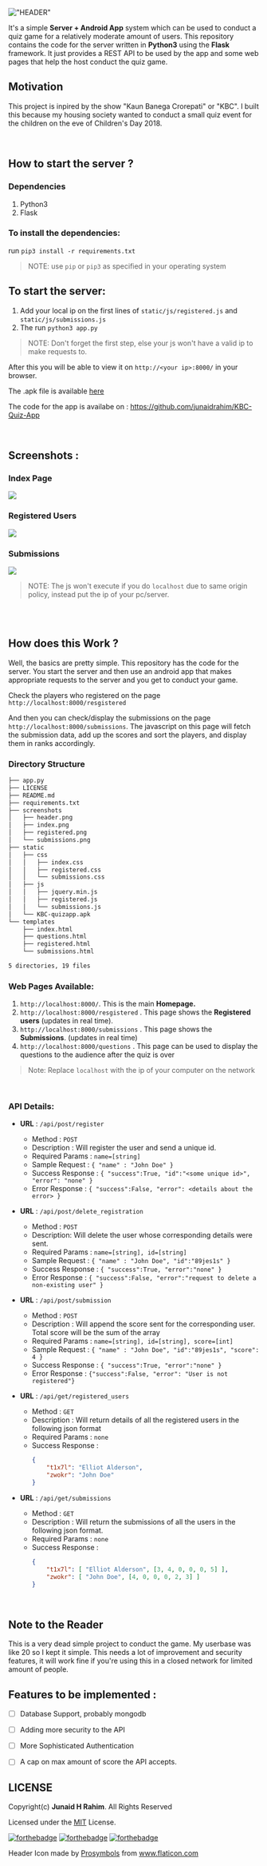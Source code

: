 !["HEADER"](screenshots/header.png)

It's a simple **Server + Android App** system which can be used to conduct a quiz game for a relatively
moderate amount of users. This repository contains the code for the server written in **Python3** using the
**Flask** framework. It just provides a REST API to be used by the app and some web pages that help the host
conduct the quiz game.

## Motivation 

This project is inpired by the show "Kaun Banega Crorepati" or "KBC". I built this because my housing society wanted
to conduct a small quiz event for the children on the eve of Children's Day 2018.

<br>

## How to start the server ?

### Dependencies 

1. Python3
2. Flask

### To install the dependencies:
 
run `pip3 install -r requirements.txt`
> NOTE: use `pip` or `pip3` as specified in your operating system


## To start the server:
1. Add your local ip on the first lines of `static/js/registered.js` and `static/js/submissions.js`
2. The run `python3 app.py`

> NOTE: Don't forget the first step, else your js won't have a valid ip to make requests to.

After this you will be able to view it on `http://<your ip>:8000/` in your browser.

The .apk file is available [here](static/KBC-quizapp.apk)

The code for the app is availabe on : https://github.com/junaidrahim/KBC-Quiz-App

<br>

## Screenshots : 

### Index Page
![](screenshots/index.png) <br>

### Registered Users
![](screenshots/registered.png) <br>

### Submissions
![](screenshots/submissions.png) 


> NOTE: The js won't execute if you do `localhost` due to same origin policy, instead put the ip of your pc/server.

<br><br>

## How does this Work ?

Well, the basics are pretty simple. This repository has the code for the server. You start the server
and then use an android app that makes appropriate requests to the server and you get to conduct your game.

Check the players who registered on the page `http://localhost:8000/resgistered`

And then you can check/display the submissions on the page `http://localhost:8000/submissions`. The javascript
on this page will fetch the submission data, add up the scores and sort the players, and display them in ranks
accordingly.

### Directory Structure

```bash
├── app.py
├── LICENSE
├── README.md
├── requirements.txt
├── screenshots
│   ├── header.png
│   ├── index.png
│   ├── registered.png
│   └── submissions.png
├── static
│   ├── css
│   │   ├── index.css
│   │   ├── registered.css
│   │   └── submissions.css
│   ├── js
│   │   ├── jquery.min.js
│   │   ├── registered.js
│   │   └── submissions.js
│   └── KBC-quizapp.apk
└── templates
    ├── index.html
    ├── questions.html
    ├── registered.html
    └── submissions.html

5 directories, 19 files
```

### Web Pages Available:

1. `http://localhost:8000/`. This is the main **Homepage.**
2. `http://localhost:8000/resgistered` . This page shows the **Registered users** (updates in real time).
3. `http://localhost:8000/submissions` . This page shows the **Submissions**. (updates in real time)
4. `http://localhost:8000/questions` . This page can be used to display the questions to the audience after the quiz is over

> Note: Replace `localhost` with the ip of your computer on the network

<br>

### API Details:

* **URL** : `/api/post/register`

    * Method : `POST`
    * Description : Will register the user and send a unique id.
    * Required Params : `name=[string]`
    * Sample Request : `{ "name" : "John Doe" }`
    * Success Response : `{ "success":True, "id":"<some unique id>", "error": "none" }`
    * Error Response : `{ "success":False, "error": <details about the error> }`

* **URL** : `/api/post/delete_registration`

    * Method : `POST`
    * Description: Will delete the user whose corresponding details were sent.
    * Required Params : `name=[string], id=[string]`
    * Sample Request : `{ "name" : "John Doe", "id":"89jes1s" }`
    * Success Response : `{ "success":True, "error":"none" }`
    * Error Response : `{ "success":False, "error":"request to delete a non-existing user" }`


* **URL** : `/api/post/submission`

    * Method : `POST`
    * Description : Will append the score sent for the corresponding user. Total score will be the sum of the array
    * Required Params : `name=[string], id=[string], score=[int]`
    * Sample Request : `{ "name" : "John Doe", "id":"89jes1s", "score": 4 }`
    * Success Response : `{ "success":True, "error":"none" }`
    * Error Response : `{"success":False, "error": "User is not registered"}`

* **URL** : `/api/get/registered_users`

    * Method : `GET`
    * Description : Will return details of all the registered users in the following json format
    * Required Params : `none`
    * Success Response : 
        ```json
        {
            "t1x7l": "Elliot Alderson",
            "zwokr": "John Doe"
        }
        ```

* **URL** : `/api/get/submissions`

    * Method : `GET`
    * Description : Will return the submissions of all the users in the following json format.
    * Required Params : `none`
    * Success Response : 
        ```json
        {   
            "t1x7l": [ "Elliot Alderson", [3, 4, 0, 0, 0, 5] ],
            "zwokr": [ "John Doe", [4, 0, 0, 0, 2, 3] ]
        }
        ```

<br>

## Note to the Reader

This is a very dead simple project to conduct the game. My userbase was like 20 so I kept it simple. This needs a lot of improvement and security features, it will work fine if you're using this in a closed network for 
limited amount of people.

## Features to be implemented :

- [ ] Database Support, probably mongodb
- [ ] Adding more security to the API
- [ ] More Sophisticated Authentication
- [ ] A cap on max amount of score the API accepts.


## LICENSE

Copyright(c) **Junaid H Rahim**. All Rights Reserved

Licensed under the [MIT](LICENSE) License.

[![forthebadge](https://forthebadge.com/images/badges/built-with-love.svg)](https://forthebadge.com)
[![forthebadge](https://forthebadge.com/images/badges/made-with-python.svg)](https://forthebadge.com)
[![forthebadge](https://forthebadge.com/images/badges/for-you.svg)](https://forthebadge.com)

Header Icon made by <a href="https://www.flaticon.com/authors/prosymbols" title="Prosymbols">Prosymbols</a> from <a href="https://www.flaticon.com/" title="Flaticon">www.flaticon.com</a>